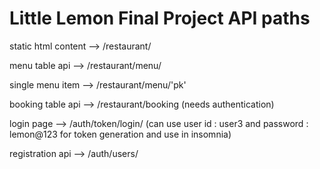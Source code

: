 # Little Lemon Final Project API paths

static html content --> /restaurant/

menu table api --> /restaurant/menu/

single menu item --> /restaurant/menu/'pk'

booking table api --> /restaurant/booking (needs authentication)

login page --> /auth/token/login/ 
(can use user id : user3 and password : lemon@123 for token generation and use in insomnia)

registration api --> /auth/users/




